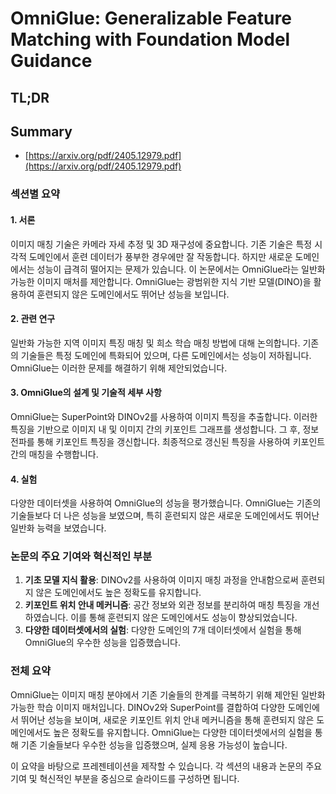 # OmniGlue: Generalizable Feature Matching with Foundation Model Guidance
## TL;DR
## Summary
- [https://arxiv.org/pdf/2405.12979.pdf](https://arxiv.org/pdf/2405.12979.pdf)

### 섹션별 요약

#### 1. 서론
이미지 매칭 기술은 카메라 자세 추정 및 3D 재구성에 중요합니다. 기존 기술은 특정 시각적 도메인에서 훈련 데이터가 풍부한 경우에만 잘 작동합니다. 하지만 새로운 도메인에서는 성능이 급격히 떨어지는 문제가 있습니다. 이 논문에서는 OmniGlue라는 일반화 가능한 이미지 매처를 제안합니다. OmniGlue는 광범위한 지식 기반 모델(DINO)을 활용하여 훈련되지 않은 도메인에서도 뛰어난 성능을 보입니다.

#### 2. 관련 연구
일반화 가능한 지역 이미지 특징 매칭 및 희소 학습 매칭 방법에 대해 논의합니다. 기존의 기술들은 특정 도메인에 특화되어 있으며, 다른 도메인에서는 성능이 저하됩니다. OmniGlue는 이러한 문제를 해결하기 위해 제안되었습니다.

#### 3. OmniGlue의 설계 및 기술적 세부 사항
OmniGlue는 SuperPoint와 DINOv2를 사용하여 이미지 특징을 추출합니다. 이러한 특징을 기반으로 이미지 내 및 이미지 간의 키포인트 그래프를 생성합니다. 그 후, 정보 전파를 통해 키포인트 특징을 갱신합니다. 최종적으로 갱신된 특징을 사용하여 키포인트 간의 매칭을 수행합니다.

#### 4. 실험
다양한 데이터셋을 사용하여 OmniGlue의 성능을 평가했습니다. OmniGlue는 기존의 기술들보다 더 나은 성능을 보였으며, 특히 훈련되지 않은 새로운 도메인에서도 뛰어난 일반화 능력을 보였습니다.

### 논문의 주요 기여와 혁신적인 부분
1. **기초 모델 지식 활용**: DINOv2를 사용하여 이미지 매칭 과정을 안내함으로써 훈련되지 않은 도메인에서도 높은 정확도를 유지합니다.
2. **키포인트 위치 안내 메커니즘**: 공간 정보와 외관 정보를 분리하여 매칭 특징을 개선하였습니다. 이를 통해 훈련되지 않은 도메인에서도 성능이 향상되었습니다.
3. **다양한 데이터셋에서의 실험**: 다양한 도메인의 7개 데이터셋에서 실험을 통해 OmniGlue의 우수한 성능을 입증했습니다.

### 전체 요약
OmniGlue는 이미지 매칭 분야에서 기존 기술들의 한계를 극복하기 위해 제안된 일반화 가능한 학습 이미지 매처입니다. DINOv2와 SuperPoint를 결합하여 다양한 도메인에서 뛰어난 성능을 보이며, 새로운 키포인트 위치 안내 메커니즘을 통해 훈련되지 않은 도메인에서도 높은 정확도를 유지합니다. OmniGlue는 다양한 데이터셋에서의 실험을 통해 기존 기술들보다 우수한 성능을 입증했으며, 실제 응용 가능성이 높습니다.

이 요약을 바탕으로 프레젠테이션을 제작할 수 있습니다. 각 섹션의 내용과 논문의 주요 기여 및 혁신적인 부분을 중심으로 슬라이드를 구성하면 됩니다.